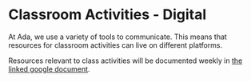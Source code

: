 # Classroom Activities - Digital

At Ada, we use a variety of tools to communicate. This means that resources for classroom activities can live on different platforms.

Resources relevant to class activities will be documented weekly in [the linked google document](https://docs.google.com/document/d/1fc3uxnhtb9QMIvc2PsAIl56LtNlGf4trfNBBZuejQek/edit?usp=sharing).